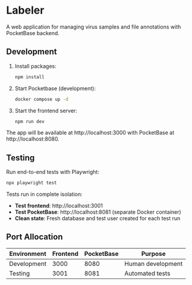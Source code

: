 # Labeler

A web application for managing virus samples and file annotations with PocketBase backend.

## Development

1. Install packages:

   ```bash
   npm install
   ```

2. Start Pocketbase (development):

   ```bash
   docker compose up -d
   ```

3. Start the frontend server:
   ```bash
   npm run dev
   ```

The app will be available at http://localhost:3000 with PocketBase at http://localhost:8080.

## Testing

Run end-to-end tests with Playwright:

```bash
npx playwright test
```

Tests run in complete isolation:

- **Test frontend**: http://localhost:3001
- **Test PocketBase**: http://localhost:8081 (separate Docker container)
- **Clean state**: Fresh database and test user created for each test run

## Port Allocation

| Environment | Frontend | PocketBase | Purpose           |
| ----------- | -------- | ---------- | ----------------- |
| Development | 3000     | 8080       | Human development |
| Testing     | 3001     | 8081       | Automated tests   |

